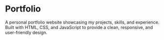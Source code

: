 # Portfolio
A personal portfolio website showcasing my projects, skills, and experience. Built with HTML, CSS, and JavaScript to provide a clean, responsive, and user-friendly design.
